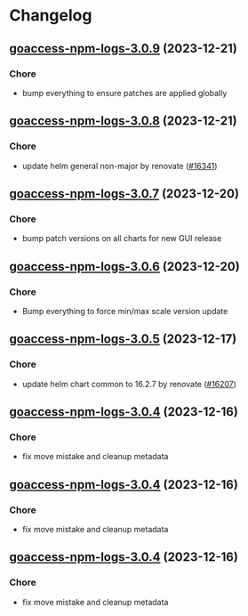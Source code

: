 # Changelog



## [goaccess-npm-logs-3.0.9](https://github.com/truecharts/charts/compare/goaccess-npm-logs-3.0.8...goaccess-npm-logs-3.0.9) (2023-12-21)

### Chore

- bump everything to ensure patches are applied globally
  
  


## [goaccess-npm-logs-3.0.8](https://github.com/truecharts/charts/compare/goaccess-npm-logs-3.0.7...goaccess-npm-logs-3.0.8) (2023-12-21)

### Chore

- update helm general non-major by renovate ([#16341](https://github.com/truecharts/charts/issues/16341))
  
  


## [goaccess-npm-logs-3.0.7](https://github.com/truecharts/charts/compare/goaccess-npm-logs-3.0.6...goaccess-npm-logs-3.0.7) (2023-12-20)

### Chore

- bump patch versions on all charts for new GUI release
  
  


## [goaccess-npm-logs-3.0.6](https://github.com/truecharts/charts/compare/goaccess-npm-logs-3.0.5...goaccess-npm-logs-3.0.6) (2023-12-20)

### Chore

- Bump everything to force min/max scale version update
  
  


## [goaccess-npm-logs-3.0.5](https://github.com/truecharts/charts/compare/goaccess-npm-logs-3.0.4...goaccess-npm-logs-3.0.5) (2023-12-17)

### Chore

- update helm chart common to 16.2.7 by renovate ([#16207](https://github.com/truecharts/charts/issues/16207))
  
  


## [goaccess-npm-logs-3.0.4](https://github.com/truecharts/charts/compare/goaccess-npm-logs-2.0.17...goaccess-npm-logs-3.0.4) (2023-12-16)

### Chore

- fix move mistake and cleanup metadata
  
  


## [goaccess-npm-logs-3.0.4](https://github.com/truecharts/charts/compare/goaccess-npm-logs-2.0.17...goaccess-npm-logs-3.0.4) (2023-12-16)

### Chore

- fix move mistake and cleanup metadata
  
  


## [goaccess-npm-logs-3.0.4](https://github.com/truecharts/charts/compare/goaccess-npm-logs-2.0.17...goaccess-npm-logs-3.0.4) (2023-12-16)

### Chore

- fix move mistake and cleanup metadata
  
  